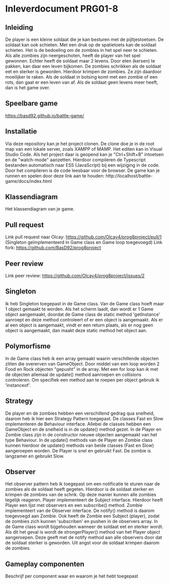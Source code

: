 # Inleverdocument PRG01-8

## Inleiding

De player is een kleine soldaat die je kan besturen met de pijltjestoetsen. De soldaat kan ook schieten. Met een druk op de spatietoets kan de soldaat schieten. Het is de bedoeling om de zombies in het spel neer te schieten. Als alle zombies zijn neergeschoten, heeft de player van het spel gewonnen. Echter heeft de soldaat maar 2 levens. Door eten (kersen) te pakken, kan daar een leven bijkomen. De zombies schrikken als de soldaat eet en sterker is geworden. Hierdoor krimpen de zombies. Ze zijn daardoor moeilijker te raken. Als de soldaat in botsing komt met een zombie of een rots, dan gaat er een leven van af. Als de soldaat geen levens meer heeft, dan is het game over.

## Speelbare game

https://basd92.github.io/battle-game/

## Installatie

Via deze repository kan je het project clonen. De clone doe je in de root map van een lokale server, zoals XAMPP of MAMP. Het editen kan in Visual Studio Code. Als het project daar is geopend kan je "Ctrl+Shift+B" intoetsen en de "watch-mode" aanzetten. Hierdoor compileren de Typescript bestanden automatisch naar ES5 (JavaScript) bij een wijziging in de code. Door het compileren is de code leesbaar voor de browser. De game kan je runnen en spelen door deze link aan te houden: http://localhost/battle-game/docs/index.html

## Klassendiagram

Het klassendiagram van je game.

## Pull request

Link pull request naar Olcay: https://github.com/Olcay4/prog8project/pull/1 (Singleton geïmplementeerd in Game class en Game loop toegevoegd)
Link fork: https://github.com/BasD92/prog8project

## Peer review

Link peer review: https://github.com/Olcay4/prog8project/issues/2

## Singleton

Ik heb Singleton toegepast in de Game class. Van de Game class hoeft maar 1 object gemaakt te worden. Als het scherm laadt, dan wordt er 1 Game object aangemaakt, doordat de Game class de static method 'getInstance' aanroept en deze method controleert of er een object is aangemaakt. Als er al een object is aangemaakt, vindt er een return plaats, als er nog geen object is aangemaakt, dan maakt deze static method het object aan.

## Polymorfisme

In de Game class heb ik een array gemaakt waarin verschillende objecten zitten die overerven van GameObject. Door middel van een loop worden 2 Food en Rock objecten "gepusht" in de array. Met een for loop kan ik met de objecten allemaal de update() method aanroepen en collisions controleren. Om specifiek een method aan te roepen per object gebruik ik 'instanceof'.

## Strategy

De player en de zombies hebben een verschillend gedrag qua snelheid, daarom heb ik hier een Strategy Pattern toegepast. De classes Fast en Slow implementeren de Behaviour interface. Allebei de classes hebben een GameObject en de snelheid is in de update() method gezet. In de Player en Zombie class zijn in de constructor nieuwe objecten aangemaakt van het type Behaviour. In de update() methods van de Player en Zombie class kunnen hierdoor de update() methods van beide classes (Fast en Slow) aangeroepen worden. De Player is snel en gebruikt Fast. De zombie is langzamer en gebruikt Slow.

## Observer

Het observer pattern heb ik toegepast om een notificatie te sturen naar de zombies als de soldaat heeft gegeten. Hierdoor is de soldaat sterker en krimpen de zombies van de schrik. Op deze manier kunnen alle zombies tegelijk reageren. Player implementeert de Subject interface. Hierdoor heeft Player een lijst met observers en een subscribe() method. Zombie implementeert van de Observer interface. De notify() method is daarom toegevoegd aan Zombie. Ook heeft de Zombie een Subject (player), zodat de zombies zich kunnen 'subscriben' en pushen in de observers array. In de Game class wordt bijgehouden wanneer de soldaat eet en sterker wordt. Als dit het geval is wordt de strongerPlayer() method van het Player object aangeroepen. Deze geeft met de notify method aan alle observers door dat de soldaat sterker is geworden. Uit angst voor de soldaat krimpen daarom de zombies.

## Gameplay componenten

Beschrijf per component waar en waarom je het hebt toegepast